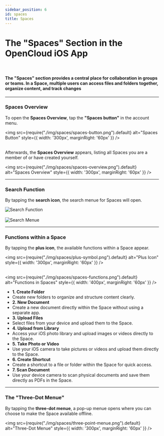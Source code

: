 ```yaml
---
sidebar_position: 6
id: spaces
title: Spaces
---
```


# The "Spaces" Section in the OpenCloud iOS App

<br/>

#### The **"Spaces" section** provides a central place for collaboration in groups or teams. In a Space, multiple users can access files and folders together, organize content, and track changes

---

### Spaces Overview

To open the **Spaces Overview**, tap the **"Spaces button"** in the account menu.

<img src={require("./img/spaces/spaces-button.png").default} alt="Spaces Button" style={{ width: '300px', marginRight: '60px' }} />
<br/><br/>

Afterwards, the **Spaces Overview** appears, listing all Spaces you are a member of or have created yourself.

<img src={require("./img/spaces/spaces-overview.png").default} alt="Spaces Overview" style={{ width: '300px', marginRight: '60px' }} />

---

### Search Function

By tapping the **search icon**, the search menue for Spaces will open.

<div style={{ display: 'flex', gap: '10px' }}>
<img src={require("./img/spaces/search-button.png").default} alt="Search Function" style={{ width: '300px', marginRight: '60px' }} />
<br/><br/>
<img src={require("./img/spaces/Search-menue.png").default} alt="Search Menue" style={{ width: '300px', marginRight: '60px' }} />
</div>

---

### Functions within a Space

By tapping the **plus icon**, the available functions within a Space appear.

<img src={require("./img/spaces/plus-symbol.png").default} alt="Plus Icon" style={{ width: '300px', marginRight: '60px' }} />
<br/><br/>

<div style={{ display: 'flex', alignItems: 'center' }}>

<img src={require("./img/spaces/spaces-functions.png").default} alt="Functions in Spaces" style={{ width: '400px', marginRight: '60px' }} />

<ul style={{ listStyleType: 'none', padding: 0, margin: 0, width: '100%' }}>

  <li style={{ backgroundColor: '#E2BAFF', padding: '4px', color: 'var(--my-text-color)' }}><strong>1. Create Folder</strong></li>
  <li style={{ backgroundColor: '#EDD5FF', padding: '0px', color: 'var(--my-text-color)' }}>Create new folders to organize and structure content clearly.</li>

  <li style={{ backgroundColor: '#E2BAFF', padding: '4px', color: 'var(--my-text-color)' }}><strong>2. New Document</strong></li>
  <li style={{ backgroundColor: '#EDD5FF', padding: '0px', color: 'var(--my-text-color)' }}>Create a new document directly within the Space without using a separate app.</li>

  <li style={{ backgroundColor: '#E2BAFF', padding: '4px', color: 'var(--my-text-color)' }}><strong>3. Upload Files</strong></li>
  <li style={{ backgroundColor: '#EDD5FF', padding: '0px', color: 'var(--my-text-color)' }}>Select files from your device and upload them to the Space.</li>

  <li style={{ backgroundColor: '#E2BAFF', padding: '4px', color: 'var(--my-text-color)' }}><strong>4. Upload from Library</strong></li>
  <li style={{ backgroundColor: '#EDD5FF', padding: '0px', color: 'var(--my-text-color)' }}>Access your iOS photo library and upload images or videos directly to the Space.</li>

  <li style={{ backgroundColor: '#E2BAFF', padding: '4px', color: 'var(--my-text-color)' }}><strong>5. Take Photo or Video</strong></li>
  <li style={{ backgroundColor: '#EDD5FF', padding: '0px', color: 'var(--my-text-color)' }}>Use your iOS camera to take pictures or videos and upload them directly to the Space.</li>

  <li style={{ backgroundColor: '#E2BAFF', padding: '4px', color: 'var(--my-text-color)' }}><strong>6. Create Shortcut</strong></li>
  <li style={{ backgroundColor: '#EDD5FF', padding: '0px', color: 'var(--my-text-color)' }}>Create a shortcut to a file or folder within the Space for quick access.</li>

  <li style={{ backgroundColor: '#E2BAFF', padding: '4px', color: 'var(--my-text-color)' }}><strong>7. Scan Document</strong></li>
  <li style={{ backgroundColor: '#EDD5FF', padding: '0px', color: 'var(--my-text-color)' }}>Use your device camera to scan physical documents and save them directly as PDFs in the Space.</li>

</ul>

</div>

---

### The "Three-Dot Menue"

By tapping the **three-dot menue**, a pop-up menue opens where you can choose to make the Space available offline.

<img src={require("./img/spaces/three-point-menue.png").default} alt="Three-Dot Menue" style={{ width: '300px', marginRight: '60px' }} />
